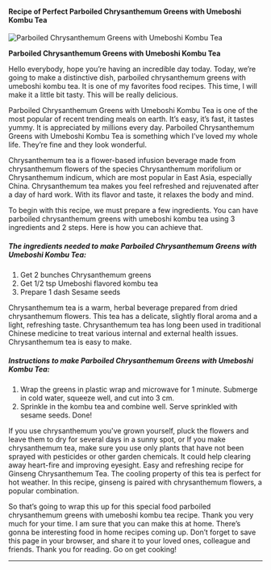             

#### Recipe of Perfect Parboiled Chrysanthemum Greens with Umeboshi Kombu Tea

![Parboiled Chrysanthemum Greens with Umeboshi Kombu Tea](https://img-global.cpcdn.com/recipes/5331847836860416/751x532cq70/parboiled-chrysanthemum-greens-with-umeboshi-kombu-tea-recipe-main-photo.jpg)

**Parboiled Chrysanthemum Greens with Umeboshi Kombu Tea**

Hello everybody, hope you’re having an incredible day today. Today, we’re going to make a distinctive dish, parboiled chrysanthemum greens with umeboshi kombu tea. It is one of my favorites food recipes. This time, I will make it a little bit tasty. This will be really delicious.

Parboiled Chrysanthemum Greens with Umeboshi Kombu Tea is one of the most popular of recent trending meals on earth. It’s easy, it’s fast, it tastes yummy. It is appreciated by millions every day. Parboiled Chrysanthemum Greens with Umeboshi Kombu Tea is something which I’ve loved my whole life. They’re fine and they look wonderful.

Chrysanthemum tea is a flower-based infusion beverage made from chrysanthemum flowers of the species Chrysanthemum morifolium or Chrysanthemum indicum, which are most popular in East Asia, especially China. Chrysanthemum tea makes you feel refreshed and rejuvenated after a day of hard work. With its flavor and taste, it relaxes the body and mind.

To begin with this recipe, we must prepare a few ingredients. You can have parboiled chrysanthemum greens with umeboshi kombu tea using 3 ingredients and 2 steps. Here is how you can achieve that.

##### The ingredients needed to make Parboiled Chrysanthemum Greens with Umeboshi Kombu Tea:

1.  Get 2 bunches Chrysanthemum greens
2.  Get 1/2 tsp Umeboshi flavored kombu tea
3.  Prepare 1 dash Sesame seeds

Chrysanthemum tea is a warm, herbal beverage prepared from dried chrysanthemum flowers. This tea has a delicate, slightly floral aroma and a light, refreshing taste. Chrysanthemum tea has long been used in traditional Chinese medicine to treat various internal and external health issues. Chrysanthemum tea is easy to make.

##### Instructions to make Parboiled Chrysanthemum Greens with Umeboshi Kombu Tea:

1.  Wrap the greens in plastic wrap and microwave for 1 minute. Submerge in cold water, squeeze well, and cut into 3 cm.
2.  Sprinkle in the kombu tea and combine well. Serve sprinkled with sesame seeds. Done!

If you use chrysanthemum you've grown yourself, pluck the flowers and leave them to dry for several days in a sunny spot, or If you make chrysanthemum tea, make sure you use only plants that have not been sprayed with pesticides or other garden chemicals. It could help clearing away heart-fire and improving eyesight. Easy and refreshing recipe for Ginseng Chrysanthemum Tea. The cooling property of this tea is perfect for hot weather. In this recipe, ginseng is paired with chrysanthemum flowers, a popular combination.

So that’s going to wrap this up for this special food parboiled chrysanthemum greens with umeboshi kombu tea recipe. Thank you very much for your time. I am sure that you can make this at home. There’s gonna be interesting food in home recipes coming up. Don’t forget to save this page in your browser, and share it to your loved ones, colleague and friends. Thank you for reading. Go on get cooking!

* * *